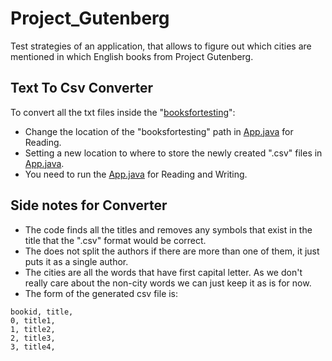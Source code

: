 # Project_Gutenberg
Test strategies of an application, that allows to figure out which cities are
mentioned in which English books from Project Gutenberg.

## Text To Csv Converter
To convert all the txt files inside the "[booksfortesting](https://github.com/UsernameDiana/Project_Gutenberg/tree/master/booksfortesting)":
 - Change the location of the "booksfortesting" path in [App.java](https://github.com/UsernameDiana/Project_Gutenberg/blob/master/src/main/java/TestingExamForPlebs/TxtToCsv/App.java) for Reading.
 - Setting a new location to where to store the newly created ".csv" files in [App.java](https://github.com/UsernameDiana/Project_Gutenberg/blob/master/src/main/java/TestingExamForPlebs/TxtToCsv/App.java).
 - You need to run the [App.java](https://github.com/UsernameDiana/Project_Gutenberg/blob/master/src/main/java/TestingExamForPlebs/TxtToCsv/App.java) for Reading and Writing.

## Side notes for Converter
 
 - The code finds all the titles and removes any symbols that exist in the title that the ".csv" format would be correct.
 - The does not split the authors if there are more than one of them, it just puts it as a single author.
 - The cities are all the words that have first capital letter. As we don't really care about the non-city words we can just keep it as is for now. 
 - The form of the generated csv file is:
 ```
 bookid, title,
 0, title1, 
 1, title2,
 2, title3,
 3, title4,
```
